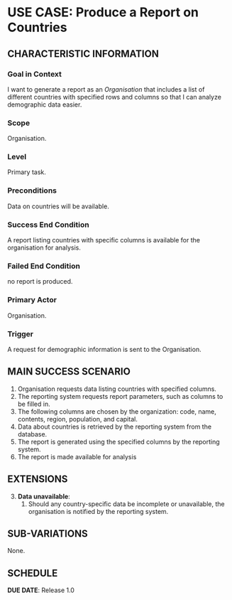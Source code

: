 # USE CASE: Produce a Report on Countries  

## CHARACTERISTIC INFORMATION

### Goal in Context

I want to generate a report as an *Organisation* that includes a list of different countries with specified rows and columns so that I can analyze demographic data easier.

### Scope

Organisation.

### Level

Primary task.

### Preconditions

Data on countries will be available.

### Success End Condition

A report listing countries with specific columns is available for the organisation for analysis.

### Failed End Condition

no report is produced.

### Primary Actor

Organisation.

### Trigger

A request for demographic information is sent to the Organisation.

## MAIN SUCCESS SCENARIO

1. Organisation requests data listing countries with specified columns. 
2. The reporting system requests report parameters, such as columns to be filled in.
3. The following columns are chosen by the organization: code, name, contents, region, population, and capital.
4. Data about countries is retrieved by the reporting system from the database.
5. The report is generated using the specified columns by the reporting system.
6. The report is made available for analysis
## EXTENSIONS

3. **Data unavailable**:
   1. Should any country-specific data be incomplete or unavailable, the organisation is notified by the reporting system.

## SUB-VARIATIONS

None.

## SCHEDULE

**DUE DATE**: Release 1.0